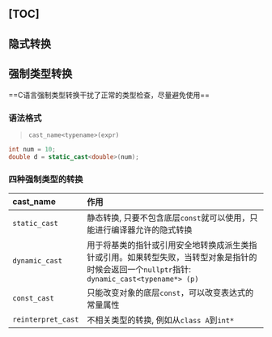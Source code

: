 [TOC]
---
## 隐式转换

## 强制类型转换
==C语言强制类型转换干扰了正常的类型检查，尽量避免使用==

### 语法格式
> `cast_name<typename>(expr)`

```cpp
int num = 10;
double d = static_cast<double>(num);
```

### 四种强制类型的转换
| cast_name          | 作用                                                                                                                                      |
| :----------------- | :---------------------------------------------------------------------------------------------------------------------------------------- |
| `static_cast`      | 静态转换, 只要不包含底层`const`就可以使用，只能进行编译器允许的隐式转换                                                                   |
| `dynamic_cast`     | 用于将基类的指针或引用安全地转换成派生类指针或引用。如果转型失败，当转型对象是指针的时候会返回一个`nullptr`指针: `dynamic_cast<typename*> (p)` |
| `const_cast`       | 只能改变对象的底层`const`，可以改变表达式的常量属性                                                                                       |
| `reinterpret_cast` | 不相关类型的转换, 例如从`class A`到`int*`                                                                                                     |

